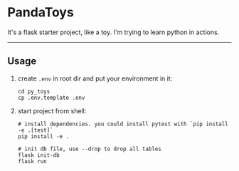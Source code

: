 # PandaToys

It's a flask starter project, like a toy. I'm trying to learn python in actions.

---

## Usage

1. create `.env` in root dir and put your environment in it:
 
   ```shell
   cd py_toys
   cp .env.template .env
   ```

2. start project from shell:

   ```shell
   # install dependencies. you could install pytest with `pip install -e .[test]`
   pip install -e .

   # init db file, use --drop to drop all tables
   flask init-db
   flask run
   ```
